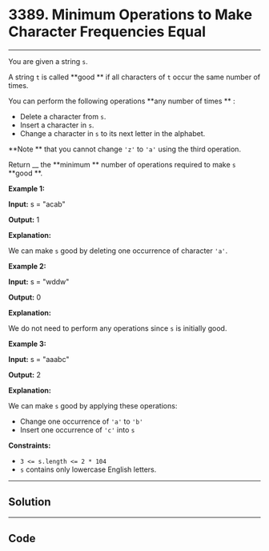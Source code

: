 # 3389. Minimum Operations to Make Character Frequencies Equal

---

You are given a string `s`.

A string `t` is called **good ** if all characters of `t` occur the same number of times.

You can perform the following operations **any number of times ** :

  * Delete a character from `s`.
  * Insert a character in `s`.
  * Change a character in `s` to its next letter in the alphabet.



**Note ** that you cannot change `'z'` to `'a'` using the third operation.

Return __ the **minimum ** number of operations required to make `s` **good **.

 

**Example 1:**

**Input:** s = "acab"

**Output:** 1

**Explanation:**

We can make `s` good by deleting one occurrence of character `'a'`.

**Example 2:**

**Input:** s = "wddw"

**Output:** 0

**Explanation:**

We do not need to perform any operations since `s` is initially good.

**Example 3:**

**Input:** s = "aaabc"

**Output:** 2

**Explanation:**

We can make `s` good by applying these operations:

  * Change one occurrence of `'a'` to `'b'`
  * Insert one occurrence of `'c'` into `s`



 

**Constraints:**

  * `3 <= s.length <= 2 * 104`
  * `s` contains only lowercase English letters.

---

## Solution



---

## Code
```python


```